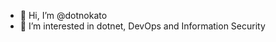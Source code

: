 - 👋 Hi, I’m @dotnokato
- 👀 I’m interested in dotnet, DevOps and Information Security
<!---
- 🌱 I’m currently learning PowerShell
- 💞️ I’m looking to collaborate on an open source .net project 
--->
<!---
dotnokato/dotnokato is a ✨ special ✨ repository because its `README.md` (this file) appears on your GitHub profile.
You can click the Preview link to take a look at your changes.
--->
